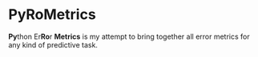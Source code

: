 # PyRoMetrics

**Py**thon Er**Ro**r **Metrics** is my attempt to bring together all error metrics for any kind of predictive task.
